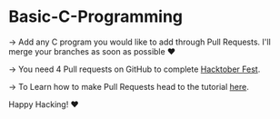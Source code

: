 # Basic-C-Programming

-> Add any C program you would like to add through Pull Requests. I'll merge your branches as soon as possible :heart:

-> You need 4 Pull requests on GitHub to complete [Hacktober Fest](https://hacktoberfest.digitalocean.com).

-> To Learn how to make Pull Requests head to the tutorial [here](https://github.com/firstcontributions/first-contributions).

Happy Hacking! :heart:
